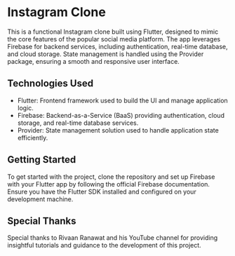 # Instagram Clone

This is a functional Instagram clone built using Flutter, designed to mimic the core features of the popular social media platform. The app leverages Firebase for backend services, including authentication, real-time database, and cloud storage. State management is handled using the Provider package, ensuring a smooth and responsive user interface.

## Technologies Used

- Flutter: Frontend framework used to build the UI and manage application logic.
- Firebase: Backend-as-a-Service (BaaS) providing authentication, cloud storage, and real-time database services.
- Provider: State management solution used to handle application state efficiently.

## Getting Started
To get started with the project, clone the repository and set up Firebase with your Flutter app by following the official Firebase documentation. Ensure you have the Flutter SDK installed and configured on your development machine.

## Special Thanks
Special thanks to Rivaan Ranawat and his YouTube channel for providing insightful tutorials and guidance to the development of this project.
